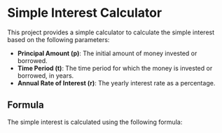 # Simple Interest Calculator

This project provides a simple calculator to calculate the simple interest based on the following parameters:

- **Principal Amount (p)**: The initial amount of money invested or borrowed.
- **Time Period (t)**: The time period for which the money is invested or borrowed, in years.
- **Annual Rate of Interest (r)**: The yearly interest rate as a percentage.

## Formula
The simple interest is calculated using the following formula:

